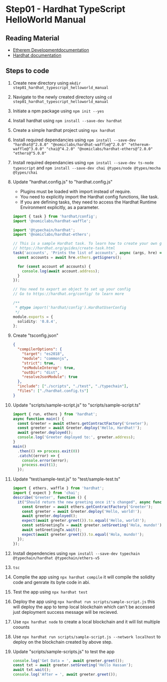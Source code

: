 # Step01 - Hardhat TypeScript HelloWorld Manual

## Reading Material

- [Etherem Developmentdocumentation](https://ethereum.org/en/developers/docs/)
- [Hardhat documentation](https://hardhat.org/getting-started/)

## Steps to code

1. Create new directory using `mkdir step01_hardhat_typescript_helloworld_manual`
2. Navigate to the newly created directory using `cd step01_hardhat_typescript_helloworld_manual`
3. Initiate a npm package using `npm init --yes`
4. Install hardhat using `npm install --save-dev hardhat`
5. Create a simple hardhat project using `npx hardhat`
6. Install required dependancies using `npm install --save-dev "hardhat@^2.8.0" "@nomiclabs/hardhat-waffle@^2.0.0" "ethereum-waffle@^3.0.0" "chai@^4.2.0" "@nomiclabs/hardhat-ethers@^2.0.0" "ethers@^5.0.0"`
7. Install required dependancies using `npm install --save-dev ts-node typescript` and `npm install --save-dev chai @types/node @types/mocha @types/chai`
8. Update "hardhat.config.js" to "hardhat.config.js"

   - Plugins must be loaded with import instead of require.
   - You need to explicitly import the Hardhat config functions, like task.
   - If you are defining tasks, they need to access the Hardhat Runtime Environment explicitly, as a parameter.

   ```ts
   import { task } from 'hardhat/config';
   import '@nomiclabs/hardhat-waffle';

   import '@typechain/hardhat';
   import '@nomiclabs/hardhat-ethers';

   // This is a sample Hardhat task. To learn how to create your own go to
   // https://hardhat.org/guides/create-task.html
   task('accounts', 'Prints the list of accounts', async (args, hre) => {
     const accounts = await hre.ethers.getSigners();

     for (const account of accounts) {
       console.log(await account.address);
     }
   });

   // You need to export an object to set up your config
   // Go to https://hardhat.org/config/ to learn more

   /**
    * @type import('hardhat/config').HardhatUserConfig
    */
   module.exports = {
     solidity: '0.8.4',
   };
   ```

9. Create "tsconfig.json"

   ```json
   {
     "compilerOptions": {
       "target": "es2018",
       "module": "commonjs",
       "strict": true,
       "esModuleInterop": true,
       "outDir": "dist",
       "resolveJsonModule": true
     },
     "include": ["./scripts", "./test", "./typechain"],
     "files": ["./hardhat.config.ts"]
   }
   ```

10. Update "scripts/sample-script.js" to "scripts/sample-script.ts"

    ```ts
    import { run, ethers } from 'hardhat';
    async function main() {
      const Greeter = await ethers.getContractFactory('Greeter');
      const greeter = await Greeter.deploy('Hello, Hardhat!');
      await greeter.deployed();
      console.log('Greeter deployed to:', greeter.address);
    }
    main()
      .then(() => process.exit(0))
      .catch((error) => {
        console.error(error);
        process.exit(1);
      });
    ```

11. Update "test/sample-test.js" to "test/sample-test.ts"

    ```js
    import { ethers, waffle } from 'hardhat';
    import { expect } from 'chai';
    describe('Greeter', function () {
      it("Should return the new greeting once it's changed", async function () {
        const Greeter = await ethers.getContractFactory('Greeter');
        const greeter = await Greeter.deploy('Hello, world!');
        await greeter.deployed();
        expect(await greeter.greet()).to.equal('Hello, world!');
        const setGreetingTx = await greeter.setGreeting('Hola, mundo!');
        await setGreetingTx.wait();
        expect(await greeter.greet()).to.equal('Hola, mundo!');
      });
    });
    ```

12. Install dependencies using `npm install --save-dev typechain @typechain/hardhat @typechain/ethers-v5`

13. `tsc`

14. Complie the app using `npx hardhat compile` it will compile the solidity code and genrate its byte code in abi.
15. Test the app using `npx hardhat test`
16. Deploy the app using `npx hardhat run scripts/sample-script.js` this will deploy the app to temp local blockchain which can't be accessed just deployment success message will be recieved.
17. Use `npx hardhat node` to create a local blockchain and it will list multiple coounts
18. Use `npx hardhat run scripts/sample-script.js --network localhost` to deploy on the blockchain created by above step.
19. Update "scripts/sample-scripts.js" to test the app

    ```js
    console.log('Get Data = ', await greeter.greet());
    const txt = await greeter.setGreeting('Hello Hassan');
    await txt.wait();
    console.log('After = ', await greeter.greet());
    ```
